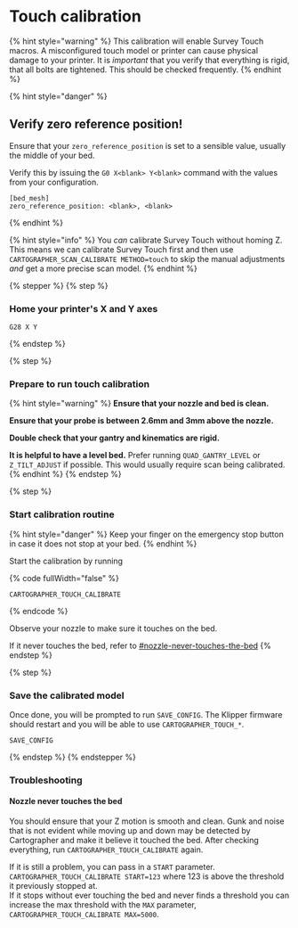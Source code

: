 # Touch calibration

{% hint style="warning" %}
This calibration will enable Survey Touch macros. A misconfigured touch model or printer can cause physical damage to your printer. It is _important_ that you verify that everything is rigid, that all bolts are tightened. This should be checked frequently.
{% endhint %}

{% hint style="danger" %}
## Verify zero reference position!

Ensure that your `zero_reference_position` is set to a sensible value, usually the middle of your bed.

Verify this by issuing the `G0 X<blank> Y<blank>` command with the values from your configuration.

```
[bed_mesh]
zero_reference_position: <blank>, <blank>
```
{% endhint %}

{% hint style="info" %}
You _can_ calibrate Survey Touch without homing Z. This means we can calibrate Survey Touch first and then use `CARTOGRAPHER_SCAN_CALIBRATE METHOD=touch` to skip the manual adjustments _and_ get a more precise scan model.
{% endhint %}

{% stepper %}
{% step %}
### Home your printer's X and Y axes

```
G28 X Y
```
{% endstep %}

{% step %}
### Prepare to run touch calibration

{% hint style="warning" %}
**Ensure that your nozzle and bed is clean.**

**Ensure that your probe is between 2.6mm and 3mm above the nozzle.**

**Double check that your gantry and kinematics are rigid.**

**It is helpful to have a level bed.** Prefer running `QUAD_GANTRY_LEVEL` or `Z_TILT_ADJUST` if possible. This would usually require scan being calibrated.
{% endhint %}
{% endstep %}

{% step %}
### Start calibration routine

{% hint style="danger" %}
Keep your finger on the emergency stop button in case it does not stop at your bed.
{% endhint %}

Start the calibration by running

{% code fullWidth="false" %}
```
CARTOGRAPHER_TOUCH_CALIBRATE
```
{% endcode %}

Observe your nozzle to make sure it touches on the bed.

If it never touches the bed, refer to [#nozzle-never-touches-the-bed](touch-calibration.md#nozzle-never-touches-the-bed "mention")
{% endstep %}

{% step %}
### Save the calibrated model

Once done, you will be prompted to run `SAVE_CONFIG`. The Klipper firmware should restart and you will be able to use `CARTOGRAPHER_TOUCH_*`.

```
SAVE_CONFIG
```
{% endstep %}
{% endstepper %}

### Troubleshooting

#### Nozzle never touches the bed

You should ensure that your Z motion is smooth and clean. Gunk and noise that is not evident while moving up and down may be detected by Cartographer and make it believe it touched the bed. After checking everything, run `CARTOGRAPHER_TOUCH_CALIBRATE` again.&#x20;

If it is still a problem, you can pass in a `START` parameter. `CARTOGRAPHER_TOUCH_CALIBRATE START=123` where 123 is above the threshold it previously stopped at.\
If it stops without ever touching the bed and never finds a threshold you can increase the max threshold with the `MAX` parameter, `CARTOGRAPHER_TOUCH_CALIBRATE MAX=5000`.

